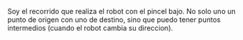 Soy el recorrido que realiza el robot con el pincel bajo. No solo uno un punto de origen con uno de destino, sino que puedo tener puntos intermedios (cuando el robot cambia su direccion).